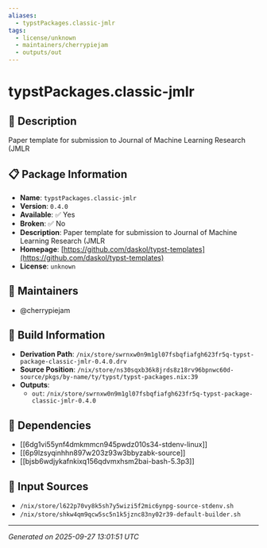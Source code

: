 ```yaml
---
aliases:
  - typstPackages.classic-jmlr
tags:
  - license/unknown
  - maintainers/cherrypiejam
  - outputs/out
---
```


# typstPackages.classic-jmlr

## 📝 Description

Paper template for submission to Journal of Machine Learning Research (JMLR

## 📋 Package Information

- **Name**: `typstPackages.classic-jmlr`
- **Version**: `0.4.0`
- **Available**: ✅ Yes
- **Broken**: ✅ No
- **Description**: Paper template for submission to Journal of Machine Learning Research (JMLR
- **Homepage**: [https://github.com/daskol/typst-templates](https://github.com/daskol/typst-templates)
- **License**: `unknown`
## 👥 Maintainers

- @cherrypiejam


## 🔧 Build Information

- **Derivation Path**: `/nix/store/swrnxw0n9m1gl07fsbqfiafgh623fr5q-typst-package-classic-jmlr-0.4.0.drv`
- **Source Position**: `/nix/store/ns30sqxb36k8jrds8z18rv96bpnwc60d-source/pkgs/by-name/ty/typst/typst-packages.nix:39`
- **Outputs**:
  - `out`:  `/nix/store/swrnxw0n9m1gl07fsbqfiafgh623fr5q-typst-package-classic-jmlr-0.4.0`

## 🔗 Dependencies

- [[6dg1vi55ynf4dmkmmcn945pwdz010s34-stdenv-linux]]
- [[6p9lzsyqinhhn897w203z93w3bbyzabk-source]]
- [[bjsb6wdjykafnkixq156qdvmxhsm2bai-bash-5.3p3]]

## 📁 Input Sources

- `/nix/store/l622p70vy8k5sh7y5wizi5f2mic6ynpg-source-stdenv.sh`
- `/nix/store/shkw4qm9qcw5sc5n1k5jznc83ny02r39-default-builder.sh`

---
*Generated on 2025-09-27 13:01:51 UTC*

